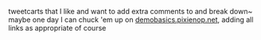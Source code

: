 tweetcarts that I like and want to add extra comments to and break down~ maybe one day I can chuck 'em up on [demobasics.pixienop.net](https://demobasics.pixienop.net/), adding all links as appropriate of course